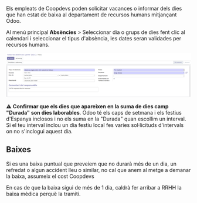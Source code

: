 Els empleats de Coopdevs poden solicitar vacances o informar dels dies que han estat de baixa al departament de recursos humans mitjançant Odoo. 

Al menú principal **Absències** > Seleccionar dia o grups de dies fent clic al calendari i seleccionar el tipus d'absència, les dates seran validades per recursos humans. 

![absències](img/absencies.png)

:warning: **Confirmar que els dies que apareixen en la suma de dies camp "Durada" son dies laborables**. Odoo té els caps de setmana i els festius d'Espanya inclosos i no els suma en la "Durada" quan escollim un interval. Si el teu interval inclou un dia festiu local fes varies sol·licituds d'intervals on no s'inclogui aquest dia.

## Baixes

Si es una baixa puntual que preveiem que no durarà més de un dia, un refredat o algun accident lleu o similar, no cal que anem al metge a demanar la baixa, assumeix el cost Coopdevs

En cas de que la baixa sigui de més de 1 dia, caldrà fer arribar a RRHH la baixa mèdica perquè la tramiti. 